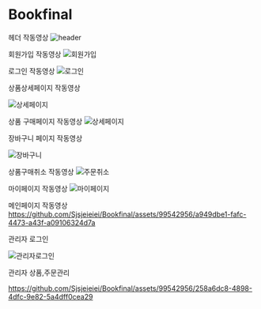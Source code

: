# Bookfinal

헤더 작동영상
![header](https://github.com/Sjsjeieiei/Bookfinal/assets/99542956/d8491352-1e94-4db2-bbb7-8dda922b30b7)

회원가입 작동영상
![회원가입](https://github.com/Sjsjeieiei/Bookfinal/assets/99542956/4fc4b4f9-f46a-4a04-8755-c0a50dcbbe15)

로그인 작동영상
![로그인](https://github.com/Sjsjeieiei/Bookfinal/assets/99542956/ccd2c092-c53a-4599-a0ab-56198db07eb5)


상품상세페이지 작동영상

![상세페이지](https://github.com/Sjsjeieiei/Bookfinal/assets/99542956/e7e699ec-1701-4f3e-951f-2d8d495193d5)


상품 구매페이지 작동영상
![상세페이지](https://github.com/Sjsjeieiei/Bookfinal/assets/99542956/100a5371-2d33-4b98-9a29-035a0159517a)

장바구니 페이지 작동영상

![장바구니](https://github.com/Sjsjeieiei/Bookfinal/assets/99542956/c32a60f7-9c24-492d-8f1e-758cb3d83c9d)

상품구매취소 작동영상
![주문취소](https://github.com/Sjsjeieiei/Bookfinal/assets/99542956/8e42ad24-fe8d-4fde-a48d-c2b882a9df40)


마이페이지 작동영상
![마이페이지](https://github.com/Sjsjeieiei/Bookfinal/assets/99542956/8640f95b-ab07-424c-8993-3d74b4857060)

메인페이지 작동영상
https://github.com/Sjsjeieiei/Bookfinal/assets/99542956/a949dbe1-fafc-4473-a43f-a09106324d7a

관리자 로그인

![관리자로그인](https://github.com/Sjsjeieiei/Bookfinal/assets/99542956/a7e4f4d6-99b7-4021-bd88-cca7520d2020)

관리자 상품,주문관리


https://github.com/Sjsjeieiei/Bookfinal/assets/99542956/258a6dc8-4898-4dfc-9e82-5a4dff0cea29


